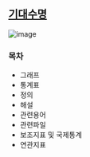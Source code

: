 ## [기대수명](http://www.index.go.kr/unify/idx-info.do?idxCd=8016)
![image](https://user-images.githubusercontent.com/100757595/171081620-b3911092-cde4-4259-9852-d5478d28e6b7.png)
### 목차
* 그래프
* 통계표
* 정의
* 해설
* 관련용어
* 관련파일
* 보조지표 및 국제통계
* 연관지표
